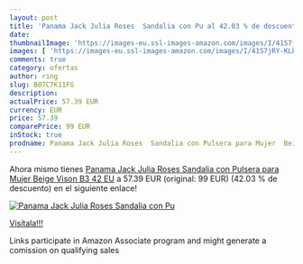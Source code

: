 ```yaml
---
layout: post
title: 'Panama Jack Julia Roses  Sandalia con Pu al 42.03 % de descuento'
date: 
thumbnailImage: 'https://images-eu.ssl-images-amazon.com/images/I/41S7jRY-KLL._SL200_.jpg'
images: [ 'https://images-eu.ssl-images-amazon.com/images/I/41S7jRY-KLL._SL200_.jpg' ]
comments: true
category: ofertas
author: ring
slug: B07C7K11FG
description:
actualPrice: 57.39 EUR
currency: EUR
price: 57.39
comparePrice: 99 EUR
inStock: true
prodname: Panama Jack Julia Roses  Sandalia con Pulsera para Mujer  Beige  Vison B3   42 EU
---
```


Ahora mismo tienes [Panama Jack Julia Roses  Sandalia con Pulsera para Mujer  Beige  Vison B3   42 EU](https://www.amazon.es/dp/B07C7K11FG/?tag=tolees-21) a 57.39 EUR (original: 99 EUR) (42.03 %  de descuento) en el siguiente enlace!

[![Panama Jack Julia Roses  Sandalia con Pu](https://images-eu.ssl-images-amazon.com/images/I/41S7jRY-KLL._SL200_.jpg)](https://www.amazon.es/dp/B07C7K11FG/?tag=tolees-21)

[Visítala!!!](https://www.amazon.es/dp/B07C7K11FG/?tag=tolees-21)

Links participate in Amazon Associate program and might generate a comission on qualifying sales
